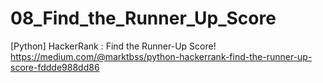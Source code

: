 # 08_Find_the_Runner_Up_Score
[Python] HackerRank : Find the Runner-Up Score!
https://medium.com/@marktbss/python-hackerrank-find-the-runner-up-score-fddde988dd86
